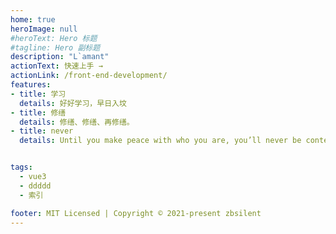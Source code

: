 ```yaml
---   
home: true
heroImage: null
#heroText: Hero 标题
#tagline: Hero 副标题
description: "L`amant" 
actionText: 快速上手 →
actionLink: /front-end-development/
features:
- title: 学习
  details: 好好学习，早日入坟
- title: 修缮 
  details: 修缮、修缮、再修缮。
- title: never
  details: Until you make peace with who you are, you’ll never be content with what you have.


tags:
  - vue3
  - ddddd
  - 索引

footer: MIT Licensed | Copyright © 2021-present zbsilent
---
```

